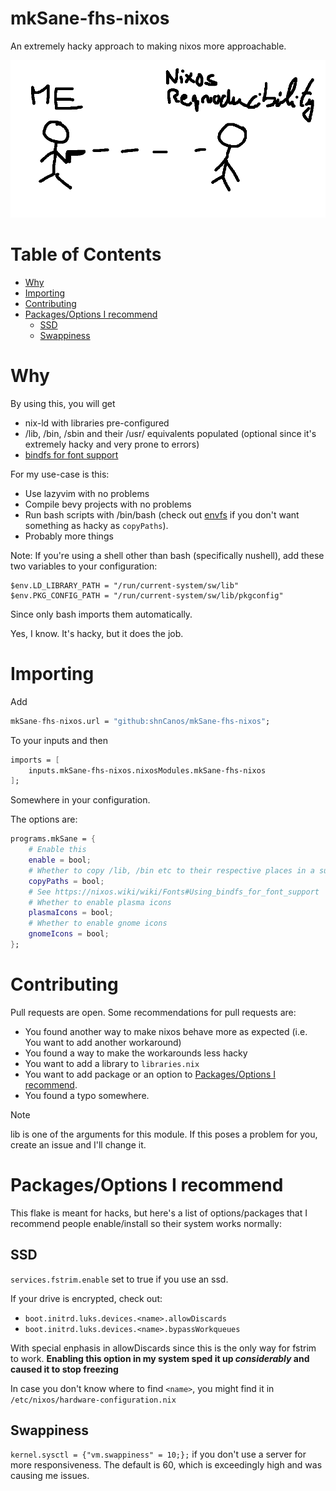 # mkSane-fhs-nixos
An extremely hacky approach to making nixos more approachable.

![DESTROY THE REPRODUCIBILITY ALONG WITH EVERYTHING NIXOS STANDS FOR](https://github.com/shnCanos/mkSane-fhs-nixos/blob/main/picture.png)

# Table of Contents


<!--toc:start-->
- [Why](#why)
- [Importing](#importing)
- [Contributing](#contributing)
- [Packages/Options I recommend](#packagesoptions-i-recommend)
  - [SSD](#ssd)
  - [Swappiness](#swappiness)
<!--toc:end-->

# Why
By using this, you will get
- nix-ld with libraries pre-configured
- /lib, /bin, /sbin and their /usr/<path> equivalents populated (optional since it's extremely hacky and very prone to errors)
- [bindfs for font support](https://nixos.wiki/wiki/Fonts#Using_bindfs_for_font_support)

For my use-case is this:
- Use lazyvim with no problems
- Compile bevy projects with no problems
- Run bash scripts with /bin/bash (check out [envfs](https://github.com/Mic92/envfs) if you don't want something as hacky as `copyPaths`).
- Probably more things

Note:
If you're using a shell other than bash (specifically nushell), add these two variables to your configuration:

```nushell
$env.LD_LIBRARY_PATH = "/run/current-system/sw/lib"
$env.PKG_CONFIG_PATH = "/run/current-system/sw/lib/pkgconfig"
```

Since only bash imports them automatically.

Yes, I know. It's hacky, but it does the job.

# Importing
Add
```nix
mkSane-fhs-nixos.url = "github:shnCanos/mkSane-fhs-nixos";
```
To your inputs and then
```nix
imports = [
	inputs.mkSane-fhs-nixos.nixosModules.mkSane-fhs-nixos
];
```
Somewhere in your configuration.

The options are:
```nix
programs.mkSane = {
	# Enable this
	enable = bool;
	# Whether to copy /lib, /bin etc to their respective places in a super hacky way
	copyPaths = bool;
	# See https://nixos.wiki/wiki/Fonts#Using_bindfs_for_font_support
	# Whether to enable plasma icons
	plasmaIcons = bool;
	# Whether to enable gnome icons
	gnomeIcons = bool;
};
```

# Contributing

Pull requests are open. Some recommendations for pull requests are:
- You found another way to make nixos behave more as expected (i.e. You want to add another workaround)
- You found a way to make the workarounds less hacky
- You want to add a library to `libraries.nix`
- You want to add package or an option to [Packages/Options I recommend](#packagesoptions-i-recommend).
- You found a typo somewhere.

> [!NOTE]
> lib is one of the arguments for this module. If this poses a problem for you, create an issue and I'll change it.

# Packages/Options I recommend

This flake is meant for hacks, but here's a list of options/packages that I recommend people enable/install so their system works normally:
## SSD
`services.fstrim.enable` set to true if you use an ssd.

If your drive is encrypted, check out:
- `boot.initrd.luks.devices.<name>.allowDiscards`
- `boot.initrd.luks.devices.<name>.bypassWorkqueues`

With special enphasis in allowDiscards since this is the only way for fstrim to work. **Enabling this option in my system sped it up *considerably* and caused it to stop freezing**

In case you don't know where to find `<name>`, you might find it in `/etc/nixos/hardware-configuration.nix`
## Swappiness
`kernel.sysctl = {"vm.swappiness" = 10;};` if you don't use a server for more responsiveness. The default is 60, which is exceedingly high and was causing me issues.
